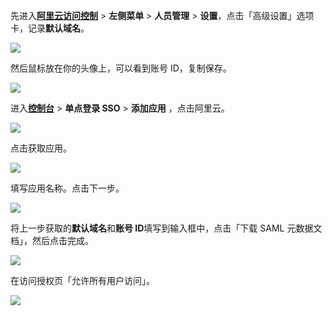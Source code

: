<IntegrationDetailCard title="获取阿里云应用域名和账号 ID">

先进入[**阿里云访问控制**](https://ram.console.aliyun.com/settings) > **左侧菜单** > **人员管理** > **设置**，点击「高级设置」选项卡，记录**默认域名**。

![](~@imagesZhCn/integration/ali-cloud/1-4.v2.png)

然后鼠标放在你的头像上，可以看到账号 ID，复制保存。

![](~@imagesZhCn/integration/ali-cloud/1-2.v3.png)

</IntegrationDetailCard>

<IntegrationDetailCard :title="`在 ${$localeConfig.brandName} 中创建应用`">

进入[**控制台**](https://console.genauth.ai) > **单点登录 SSO** > **添加应用** ，点击阿里云。

![](~@imagesZhCn/integration/ali-cloud/1-1.v2.png)

点击获取应用。

![](~@imagesZhCn/integration/ali-cloud/1-2.v2.png)

填写应用名称。点击下一步。

![](~@imagesZhCn/integration/ali-cloud/1-3.v3.png)

<!-- ::: hint-danger
重要提示 ⚠️⚠️⚠️：`默认域名` 填写后，{{$localeConfig.brandName}} 在发送身份断言之前，会将用户池中的用户邮箱域名替换为这个字段的内容，请务必关闭用户池注册（**控制台** > **设置** > **安全信息**，打开禁止注册开关），否则存在账号冒用风险，例如：test@genauth.ai 和 test@123.com 账户都会被阿里云认为是同一个用户。
::: -->

将上一步获取的**默认域名**和**账号 ID**填写到输入框中，点击「下载 SAML 元数据文档」，然后点击完成。

![](~@imagesZhCn/integration/ali-cloud/1-4.v3.png)

在访问授权页「允许所有用户访问」。

![](~@imagesZhCn/integration/ali-cloud/4-1.v2.png)

</IntegrationDetailCard>
